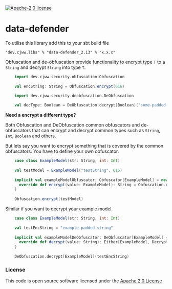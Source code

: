 [![Apache-2.0 license](http://img.shields.io/badge/license-Apache-brightgreen.svg)](http://www.apache.org/licenses/LICENSE-2.0.html)

# data-defender


To utilise this library add this to your sbt build file

```sbtshell
"dev.cjww.libs" % "data-defender_2.13" % "x.x.x" 
```

Obfuscation and de-obfuscation provide functionality to encrypt type `T` to a `String` and decrypt `String` into type `T`.

```scala
    import dev.cjww.security.obfuscation.Obfuscation
    
    val encString: String = Obfuscation.encrypt(616)
```

```scala
    import dev.cjww.security.deobfuscation.DeObfuscation
    
    val decType: Boolean = DeObfuscation.decrypt[Boolean]("some-padded-string")
```

**Need a encrypt a different type?**

Both Obfuscation and DeObfuscation common obfuscators and de-obfuscators that can encrypt and decrypt common types such as `String`, `Int`, `Boolean` and others. 

But lets say you want to encrypt something that is covered by the common obfuscators. You have to define your own obfuscator. 
```scala
    case class ExampleModel(str: String, int: Int)
    
    val testModel = ExampleModel("testString", 616)
    
    implicit val exampleModelObfuscator: Obfuscator[ExampleModel] = new Obfuscator[ExampleModel] {
      override def encrypt(value: ExampleModel): String = Obfuscation.obfuscateJson(Json.toJson(value))
    }
    
    Obfuscation.encrypt(testModel)
```

Similar if you want to decrypt your example model.
```scala
    case class ExampleModel(str: String, int: Int)
    
    val testEncString = "example-padded-string"
    
    implicit val exampleModelDeObfuscator: DeObfuscator[ExampleModel] = new DeObfuscator[ExampleModel] {
      override def decrypt(value: String): Either[ExampleModel, DecryptionError] = DeObfuscation.deObfuscate[ExampleModel](value)
    }
    
    DeObfuscation.decrypt[ExampleModel](testEncString)
```



### License

This code is open source software licensed under the [Apache 2.0 License]("http://www.apache.org/licenses/LICENSE-2.0.html")
